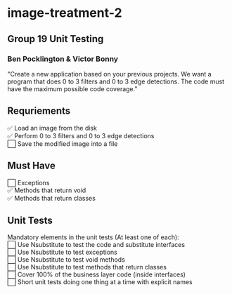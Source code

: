 # image-treatment-2

## Group 19 Unit Testing
### Ben Pocklington &amp; Victor Bonny

"Create a new application based on your previous projects. We want a program that does 0 to 3 filters and 0 to 3 edge detections. The code must have the maximum possible code coverage."

## Requriements
✅ Load an image from the disk  
✅ Perform 0 to 3 filters and 0 to 3 edge detections  
⬜️ Save the modified image into a file  

## Must Have
⬜️ Exceptions  
✅ Methods that return void  
✅ Methods that return classes   

## Unit Tests
Mandatory elements in the unit tests (At least one of each):  
⬜️ Use Nsubstitute to test the code and substitute interfaces  
⬜️ Use Nsubstitute to test exceptions  
⬜️ Use Nsubstitute to test void methods  
⬜️ Use Nsubstitute to test methods that return classes  
⬜️ Cover 100% of the business layer code (inside interfaces)  
⬜️ Short unit tests doing one thing at a time with explicit names  

